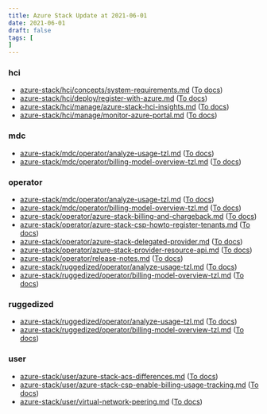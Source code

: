 ```yaml
---
title: Azure Stack Update at 2021-06-01
date: 2021-06-01
draft: false
tags: [
]
---
```


### hci
- [azure-stack/hci/concepts/system-requirements.md](https://github.com/MicrosoftDocs/azure-stack-docs/compare/94145e7..4fac975#diff-8393a98fd69eaa8eb25ffa8e0239e2120b26053a29822063bc8b89f5c5fa0f52) ([To docs](https://docs.microsoft.com/en-us/azure-stack/hci/concepts/system-requirements?WT.mc_id=AZ-MVP-5003408))
- [azure-stack/hci/deploy/register-with-azure.md](https://github.com/MicrosoftDocs/azure-stack-docs/compare/94145e7..4fac975#diff-a3683a070950df904508f9b7a77e35a87a75980f569dc27728c36e0a34157016) ([To docs](https://docs.microsoft.com/en-us/azure-stack/hci/deploy/register-with-azure?WT.mc_id=AZ-MVP-5003408))
- [azure-stack/hci/manage/azure-stack-hci-insights.md](https://github.com/MicrosoftDocs/azure-stack-docs/compare/94145e7..4fac975#diff-d35367e0bf26f1766cee7becd4c18869487ddc7581556e7dd307dc199b91a4de) ([To docs](https://docs.microsoft.com/en-us/azure-stack/hci/manage/azure-stack-hci-insights?WT.mc_id=AZ-MVP-5003408))
- [azure-stack/hci/manage/monitor-azure-portal.md](https://github.com/MicrosoftDocs/azure-stack-docs/compare/94145e7..4fac975#diff-2c001b86727941cc0deac78e3de52d69fc3c6f4f5c09eecc308e745cd40ce572) ([To docs](https://docs.microsoft.com/en-us/azure-stack/hci/manage/monitor-azure-portal?WT.mc_id=AZ-MVP-5003408))
    
### mdc
- [azure-stack/mdc/operator/analyze-usage-tzl.md](https://github.com/MicrosoftDocs/azure-stack-docs/compare/94145e7..4fac975#diff-0656eafcdf96e8aa744a87b46bf0507406f39e50c20256b3b78b831cf807da6b) ([To docs](https://docs.microsoft.com/en-us/azure-stack/mdc/operator/analyze-usage-tzl?WT.mc_id=AZ-MVP-5003408))
- [azure-stack/mdc/operator/billing-model-overview-tzl.md](https://github.com/MicrosoftDocs/azure-stack-docs/compare/94145e7..4fac975#diff-15a9d0983671cc179197d1f09d5d0606c41b18114f1554e473035a46d0b34963) ([To docs](https://docs.microsoft.com/en-us/azure-stack/mdc/operator/billing-model-overview-tzl?WT.mc_id=AZ-MVP-5003408))
    
### operator
- [azure-stack/mdc/operator/analyze-usage-tzl.md](https://github.com/MicrosoftDocs/azure-stack-docs/compare/94145e7..4fac975#diff-0656eafcdf96e8aa744a87b46bf0507406f39e50c20256b3b78b831cf807da6b) ([To docs](https://docs.microsoft.com/en-us/azure-stack/mdc/operator/analyze-usage-tzl?WT.mc_id=AZ-MVP-5003408))
- [azure-stack/mdc/operator/billing-model-overview-tzl.md](https://github.com/MicrosoftDocs/azure-stack-docs/compare/94145e7..4fac975#diff-15a9d0983671cc179197d1f09d5d0606c41b18114f1554e473035a46d0b34963) ([To docs](https://docs.microsoft.com/en-us/azure-stack/mdc/operator/billing-model-overview-tzl?WT.mc_id=AZ-MVP-5003408))
- [azure-stack/operator/azure-stack-billing-and-chargeback.md](https://github.com/MicrosoftDocs/azure-stack-docs/compare/94145e7..4fac975#diff-7bdbcb92b60146e001e1680e6312f1eaca48a9f0a036a9b9d581fd5ccf9769f4) ([To docs](https://docs.microsoft.com/en-us/azure-stack/operator/azure-stack-billing-and-chargeback?WT.mc_id=AZ-MVP-5003408))
- [azure-stack/operator/azure-stack-csp-howto-register-tenants.md](https://github.com/MicrosoftDocs/azure-stack-docs/compare/94145e7..4fac975#diff-9e645433a76d743231a8d186f48d551d12bb7c47c3a0f912fb96bbda188b5ed9) ([To docs](https://docs.microsoft.com/en-us/azure-stack/operator/azure-stack-csp-howto-register-tenants?WT.mc_id=AZ-MVP-5003408))
- [azure-stack/operator/azure-stack-delegated-provider.md](https://github.com/MicrosoftDocs/azure-stack-docs/compare/94145e7..4fac975#diff-f4a8864d28527e5a400de1be030b9e2bb4279238e447b43372651fa018dca17a) ([To docs](https://docs.microsoft.com/en-us/azure-stack/operator/azure-stack-delegated-provider?WT.mc_id=AZ-MVP-5003408))
- [azure-stack/operator/azure-stack-provider-resource-api.md](https://github.com/MicrosoftDocs/azure-stack-docs/compare/94145e7..4fac975#diff-bbe4b21cf192c3b610f1a6db63289f3b23fd11ecb557c365bd06cb2b73996412) ([To docs](https://docs.microsoft.com/en-us/azure-stack/operator/azure-stack-provider-resource-api?WT.mc_id=AZ-MVP-5003408))
- [azure-stack/operator/release-notes.md](https://github.com/MicrosoftDocs/azure-stack-docs/compare/94145e7..4fac975#diff-2135bea1e8ba86ced8f1132666bad8511311d8b2daf186e8f7bcee06513e1035) ([To docs](https://docs.microsoft.com/en-us/azure-stack/operator/release-notes?WT.mc_id=AZ-MVP-5003408))
- [azure-stack/ruggedized/operator/analyze-usage-tzl.md](https://github.com/MicrosoftDocs/azure-stack-docs/compare/94145e7..4fac975#diff-f105fa40bf31797d1d91d8e399bfd12256c6311c7e3b0960de32c24f19375baf) ([To docs](https://docs.microsoft.com/en-us/azure-stack/ruggedized/operator/analyze-usage-tzl?WT.mc_id=AZ-MVP-5003408))
- [azure-stack/ruggedized/operator/billing-model-overview-tzl.md](https://github.com/MicrosoftDocs/azure-stack-docs/compare/94145e7..4fac975#diff-10ba4a9499b076c417b71e2b0bcafc1f73e39a8a311dc8bd3b5403535beada8c) ([To docs](https://docs.microsoft.com/en-us/azure-stack/ruggedized/operator/billing-model-overview-tzl?WT.mc_id=AZ-MVP-5003408))
    
### ruggedized
- [azure-stack/ruggedized/operator/analyze-usage-tzl.md](https://github.com/MicrosoftDocs/azure-stack-docs/compare/94145e7..4fac975#diff-f105fa40bf31797d1d91d8e399bfd12256c6311c7e3b0960de32c24f19375baf) ([To docs](https://docs.microsoft.com/en-us/azure-stack/ruggedized/operator/analyze-usage-tzl?WT.mc_id=AZ-MVP-5003408))
- [azure-stack/ruggedized/operator/billing-model-overview-tzl.md](https://github.com/MicrosoftDocs/azure-stack-docs/compare/94145e7..4fac975#diff-10ba4a9499b076c417b71e2b0bcafc1f73e39a8a311dc8bd3b5403535beada8c) ([To docs](https://docs.microsoft.com/en-us/azure-stack/ruggedized/operator/billing-model-overview-tzl?WT.mc_id=AZ-MVP-5003408))
    
### user
- [azure-stack/user/azure-stack-acs-differences.md](https://github.com/MicrosoftDocs/azure-stack-docs/compare/94145e7..4fac975#diff-ab3bdf03d754f9374586fc1487d5f601b260e3100784bf2731a8bcd6ae957931) ([To docs](https://docs.microsoft.com/en-us/azure-stack/user/azure-stack-acs-differences?WT.mc_id=AZ-MVP-5003408))
- [azure-stack/user/azure-stack-csp-enable-billing-usage-tracking.md](https://github.com/MicrosoftDocs/azure-stack-docs/compare/94145e7..4fac975#diff-e90bd95f28d76c305b0e8fe43f15a515947f32a22e0262ebc23706841ea8d2f4) ([To docs](https://docs.microsoft.com/en-us/azure-stack/user/azure-stack-csp-enable-billing-usage-tracking?WT.mc_id=AZ-MVP-5003408))
- [azure-stack/user/virtual-network-peering.md](https://github.com/MicrosoftDocs/azure-stack-docs/compare/94145e7..4fac975#diff-7bcb8d28ba8fd2bdb52f73ae35f5998305f81efac14edb084203a3b6febef04f) ([To docs](https://docs.microsoft.com/en-us/azure-stack/user/virtual-network-peering?WT.mc_id=AZ-MVP-5003408))
    
